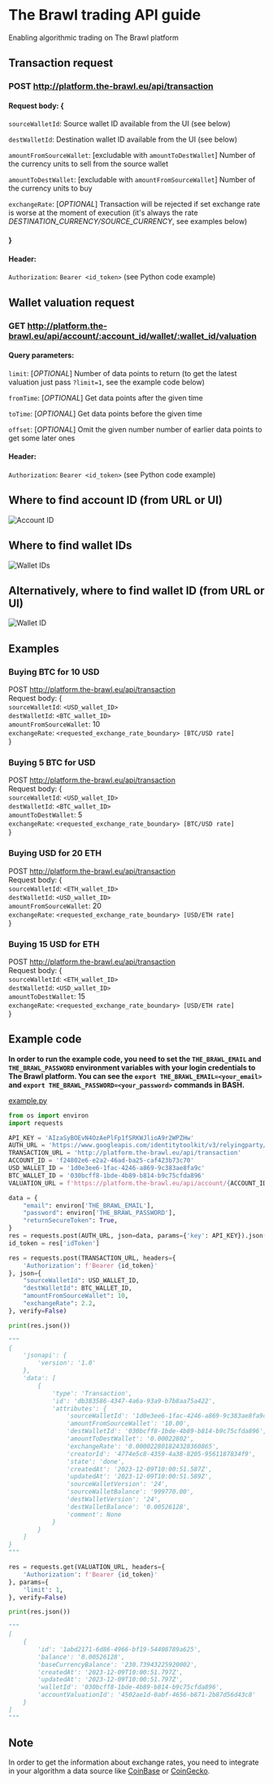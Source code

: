 # The Brawl trading API guide
Enabling algorithmic trading on The Brawl platform

## Transaction request

### POST http://platform.the-brawl.eu/api/transaction
#### Request body: {

`sourceWalletId`: Source wallet ID available from the UI (see below)

`destWalletId`: Destination wallet ID available from the UI (see below)

`amountFromSourceWallet`: [excludable with `amountToDestWallet`] Number of the currency units to sell from the source wallet

`amountToDestWallet`: [excludable with `amountFromSourceWallet`] Number of the currency units to buy

`exchangeRate`: [*OPTIONAL*] Transaction will be rejected if set exchange rate is worse at the moment of execution (it's always the rate *DESTINATION_CURRENCY/SOURCE_CURRENCY*, see examples below)

#### }

#### Header:

`Authorization`: `Bearer <id_token>` (see Python code example)

## Wallet valuation request

### GET http://platform.the-brawl.eu/api/account/:account_id/wallet/:wallet_id/valuation
#### Query parameters:

`limit`: [*OPTIONAL*] Number of data points to return (to get the latest valuation just pass `?limit=1`, see the example code below)

`fromTime`: [*OPTIONAL*] Get data points after the given time

`toTime`: [*OPTIONAL*] Get data points before the given time

`offset`: [*OPTIONAL*] Omit the given number number of earlier data points to get some later ones

#### Header:

`Authorization`: `Bearer <id_token>` (see Python code example)

## Where to find account ID (from URL or UI)
![Account ID](account-id.png "Where to find account ID")

## Where to find wallet IDs
![Wallet IDs](wallet-ids.png "Where to find wallet IDs")

## Alternatively, where to find wallet ID (from URL or UI)
![Wallet ID](wallet-id.png "Alternatively, where to find wallet ID")

## Examples
### Buying BTC for 10 USD
POST http://platform.the-brawl.eu/api/transaction \
Request body: { \
`sourceWalletId`: `<USD_wallet_ID>` \
`destWalletId`: `<BTC_wallet_ID>` \
`amountFromSourceWallet`: 10 \
`exchangeRate`: `<requested_exchange_rate_boundary> [BTC/USD rate]` \
}

### Buying 5 BTC for USD
POST http://platform.the-brawl.eu/api/transaction \
Request body: { \
`sourceWalletId`: `<USD_wallet_ID>` \
`destWalletId`: `<BTC_wallet_ID>` \
`amountToDestWallet`: 5 \
`exchangeRate`: `<requested_exchange_rate_boundary> [BTC/USD rate]` \
}

### Buying USD for 20 ETH
POST http://platform.the-brawl.eu/api/transaction \
Request body: { \
`sourceWalletId`: `<ETH_wallet_ID>` \
`destWalletId`: `<USD_wallet_ID>` \
`amountFromSourceWallet`: 20 \
`exchangeRate`: `<requested_exchange_rate_boundary> [USD/ETH rate]` \
}

### Buying 15 USD for ETH
POST http://platform.the-brawl.eu/api/transaction \
Request body: { \
`sourceWalletId`: `<ETH_wallet_ID>` \
`destWalletId`: `<USD_wallet_ID>` \
`amountToDestWallet`: 15 \
`exchangeRate`: `<requested_exchange_rate_boundary> [USD/ETH rate]` \
}

## Example code
**In order to run the example code, you need to set the `THE_BRAWL_EMAIL` and `THE_BRAWL_PASSWORD` environment variables with your login credentials to The Brawl platform. You can see the `export THE_BRAWL_EMAIL=<your_email>` and `export THE_BRAWL_PASSWORD=<your_password>` commands in BASH.**

[example.py](example.py)
```python
from os import environ
import requests

API_KEY = 'AIzaSyBOEvN4OzAePlFp1fSRKWJlioA9r2WPZHw'
AUTH_URL = 'https://www.googleapis.com/identitytoolkit/v3/relyingparty/verifyPassword'
TRANSACTION_URL = 'http://platform.the-brawl.eu/api/transaction'
ACCOUNT_ID = 'f24802e6-e2a2-46ad-ba25-caf423b73c70'
USD_WALLET_ID = '1d0e3ee6-1fac-4246-a869-9c383ae8fa9c'
BTC_WALLET_ID = '030bcff8-1bde-4b89-b814-b9c75cfda896'
VALUATION_URL = f'https://platform.the-brawl.eu/api/account/{ACCOUNT_ID}/wallet/{BTC_WALLET_ID}/valuation'

data = {
    "email": environ['THE_BRAWL_EMAIL'],
    "password": environ['THE_BRAWL_PASSWORD'],
    "returnSecureToken": True,
}
res = requests.post(AUTH_URL, json=data, params={'key': API_KEY}).json()
id_token = res['idToken']

res = requests.post(TRANSACTION_URL, headers={
    'Authorization': f'Bearer {id_token}'
}, json={
    "sourceWalletId": USD_WALLET_ID,
    "destWalletId": BTC_WALLET_ID,
    "amountFromSourceWallet": 10,
    "exchangeRate": 2.2,
}, verify=False)

print(res.json())

"""
{
	'jsonapi': {
		'version': '1.0'
	},
	'data': [
		{
			'type': 'Transaction',
			'id': 'db383586-4347-4a6a-93a9-b7b8aa75a422',
			'attributes': {
				'sourceWalletId': '1d0e3ee6-1fac-4246-a869-9c383ae8fa9c',
				'amountFromSourceWallet': '10.00',
				'destWalletId': '030bcff8-1bde-4b89-b814-b9c75cfda896',
				'amountToDestWallet': '0.00022802',
				'exchangeRate': '0.000022801824328360865',
				'creatorId': '4774e5c8-4359-4a38-8205-9561187834f9',
				'state': 'done',
				'createdAt': '2023-12-09T10:00:51.587Z',
				'updatedAt': '2023-12-09T10:00:51.589Z',
				'sourceWalletVersion': '24',
				'sourceWalletBalance': '999770.00',
				'destWalletVersion': '24',
				'destWalletBalance': '0.00526128',
				'comment': None
			}
		}
	]
}
"""

res = requests.get(VALUATION_URL, headers={
    'Authorization': f'Bearer {id_token}'
}, params={
    'limit': 1,
}, verify=False)

print(res.json())

"""
[
	{
		'id': '1abd2171-6d86-4966-bf19-54408789a625',
		'balance': '0.00526128',
		'baseCurrencyBalance': '230.73943225920002',
		'createdAt': '2023-12-09T10:00:51.797Z',
		'updatedAt': '2023-12-09T10:00:51.797Z',
		'walletId': '030bcff8-1bde-4b89-b814-b9c75cfda896',
		'accountValuationId': '4502ae1d-0abf-4656-b871-2b87d56d43c8'
	}
]
"""
```

## Note
In order to get the information about exchange rates, you need to integrate in your algorithm a data source like [CoinBase](https://docs.cloud.coinbase.com/sign-in-with-coinbase/docs) or [CoinGecko](https://www.coingecko.com/api/documentation).
